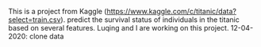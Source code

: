This is a project from Kaggle (https://www.kaggle.com/c/titanic/data?select=train.csv). predict the survival status of individuals in the titanic based on several features.
Luqing and I are working on this project.
12-04-2020: clone data